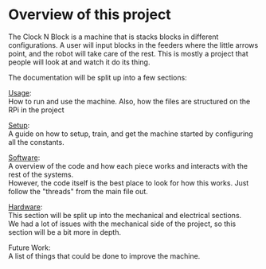 # Overview of this project

The Clock N Block is a machine that is stacks blocks in different configurations. A user will input blocks 
in the feeders where the little arrows point, and the robot will take care of the rest.
This is mostly a project that people will look at and watch it do its thing.


The documentation will be split up into a few sections:    

[Usage](usage.md):  
How to run and use the machine. Also, how the files are structured on the RPi in the project

[Setup](setup.md):   
A guide on how to setup, train, and get the machine started by configuring all the constants.   

[Software](software.md):  
A overview of the code and how each piece works and interacts with the rest of the systems.  
However, the code itself is the best place to look for how this works. Just follow the "threads" from the main file out.

[Hardware](hardware/hardware.md):  
This section will be split up into the mechanical and electrical sections.  
We had a lot of issues with the mechanical side of the project, so this section will be a bit more in depth.  
  
Future Work:  
A list of things that could be done to improve the machine.